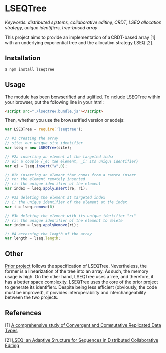 # LSEQTree

<i>Keywords: distributed systems, collaborative editing, CRDT, LSEQ allocation strategy, unique identifiers, tree-based array</i>

This project aims to provide an implementation of a CRDT-based array [1] with 
an underlying exponential tree and the allocation strategy LSEQ [2].

## Installation

```
$ npm install lseqtree
```

## Usage

The module has been [browserified](http://browserify.org) and
[uglified](https://github.com/mishoo/UglifyJS). To include LSEQTree within
your browser, put the following line in your html:

```html
<script src="./lseqtree.bundle.js"></script>
```

Then, whether you use the browserified version or nodejs:

```javascript
var LSEQTree = require('lseqtree');

// #1 creating the array
// site: our unique site identifier
var lseq = new LSEQTree(site);

// #2a inserting an element at the targeted index
// ei: a couple {_e: the element, _i: its unique identifier}
var ei = lseq.insert("A",0);

// #2b inserting an element that comes from a remote insert
// re: the element remotely inserted
// ri: the unique identifier of the element
var index = lseq.applyInsert(re, ri);

// #3a deleting the element at targeted index
// i: the unique identifier of the element at the index
var i = lseq.remove(0);

// #3b deleting the element with its unique identifier "ri"
// ri: the unique identifier of the element to delete
var index = lseq.applyRemove(ri);

// #4 accessing the length of the array
var length = lseq.length;
```

Other
-----
[Prior project](http://github.com/chat-wane/lseqarray.git) follows the
specification of LSEQTree. Nevertheless, the former is a linearization of the 
tree into an array. As such, the memory usage is high. On the other hand,
LSEQTree uses a tree, and therefore, it has a better space complexity. LSEQTree
uses the core of the prior project to generate its identifiers.
Despite being less efficient (obviously, the code must be improved), it
provides interoperability and interchangeability between the two projects.

References
----------
[1] [A comprehensive study of Convergent and Commutative Replicated Data Types](http://hal.upmc.fr/docs/00/55/55/88/PDF/techreport.pdf)

[2] [LSEQ: an Adaptive Structure for Sequences in Distributed Collaborative Editing](http://hal.archives-ouvertes.fr/docs/00/92/16/33/PDF/fp025-nedelec.pdf)
